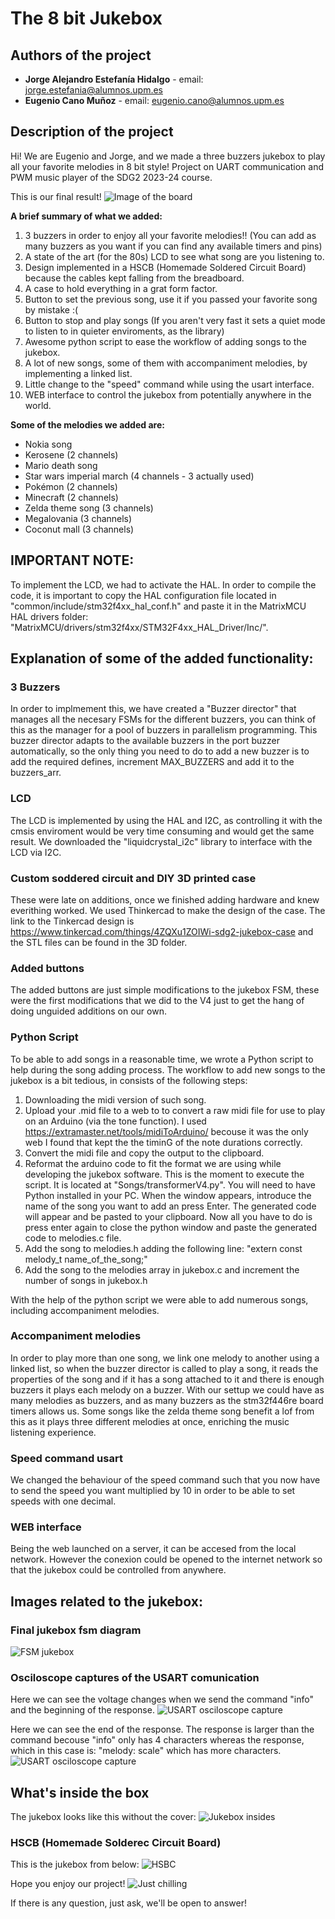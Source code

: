 # The 8 bit Jukebox

## Authors of the project

* **Jorge Alejandro Estefanía Hidalgo** - email: [jorge.estefania@alumnos.upm.es](mailto:jorge.estefania@alumnos.upm.es)
* **Eugenio Cano Muñoz** - email: [eugenio.cano@alumnos.upm.es](mailto:eugenio.cano@alumnos.upm.es)

## Description of the project

Hi! We are Eugenio and Jorge, and we made a three buzzers jukebox to play all your favorite melodies in 8 bit style!
Project on UART communication and PWM music player of the SDG2 2023-24 course.

This is our final result!
![Image of the board](docs/assets/imgs/IMG_8665.jpeg)

**A brief summary of what we added:**

1. 3 buzzers in order to enjoy all your favorite melodies!! (You can add as many buzzers as you want if you can find any available timers and pins)
2. A state of the art (for the 80s) LCD to see what song are you listening to.
3. Design implemented in a HSCB (Homemade Soldered Circuit Board) because the cables kept falling from the breadboard.
4. A case to hold everything in a grat form factor.
5. Button to set the previous song, use it if you passed your favorite song by mistake :(
6. Button to stop and play songs (If you aren't very fast it sets a quiet mode to listen to in quieter enviroments, as the library)
7. Awesome python script to ease the workflow of adding songs to the jukebox.
8. A lot of new songs, some of them with accompaniment melodies, by implementing a linked list.
9. Little change to the "speed" command while using the usart interface.
10. WEB interface to control the jukebox from potentially anywhere in the world.

**Some of the melodies we added are:**

- Nokia song
- Kerosene (2 channels)
- Mario death song
- Star wars imperial march (4 channels - 3 actually used)
- Pokémon (2 channels)
- Minecraft (2 channels)
- Zelda theme song (3 channels)
- Megalovania (3 channels)
- Coconut mall (3 channels)

## IMPORTANT NOTE:
To implement the LCD, we had to activate the HAL. In order to compile the code, it is important to copy the HAL configuration file located in "common/include/stm32f4xx_hal_conf.h" and paste it in the MatrixMCU HAL drivers folder: "MatrixMCU/drivers/stm32f4xx/STM32F4xx_HAL_Driver/Inc/".

## Explanation of some of the added functionality:

### 3 Buzzers

In order to implmement this, we have created a "Buzzer director" that manages all the necesary FSMs for the different buzzers, you can think of this as the manager for a pool of buzzers in parallelism programming. This buzzer director adapts to the available buzzers in the port buzzer automatically, so the only thing you need to do to add a new buzzer is to add the required defines, increment MAX_BUZZERS and add it to the buzzers_arr.

### LCD

The LCD is implemented by using the HAL and I2C, as controlling it with the cmsis enviroment would be very time consuming and would get the same result.
We downloaded the "liquidcrystal_i2c" library to interface with the LCD via I2C.
### Custom soddered circuit and DIY 3D printed case

These were late on additions, once we finished adding hardware and knew everithing worked. We used Thinkercad to make the design of the case. The link to the Tinkercad design is https://www.tinkercad.com/things/4ZQXu1ZOIWi-sdg2-jukebox-case and the STL files can be found in the 3D folder.

### Added buttons

The added buttons are just simple modifications to the jukebox FSM, these were the first modifications that we did to the V4 just to get the hang of doing unguided additions on our own.

### Python Script
To be able to add songs in a reasonable time, we wrote a Python script to help during the song adding process.
The workflow to add new songs to the jukebox is a bit tedious, in consists of the following steps:
1. Downloading the midi version of such song.
2. Upload your .mid file to a web to to convert a raw midi file for use to play on an Arduino (via the tone function). I used https://extramaster.net/tools/midiToArduino/ becouse it was the only web I found that kept the the timinG of the note durations correctly.
3. Convert the midi file and copy the output to the clipboard.
4. Reformat the arduino code to fit the format we are using while developing the jukebox software. 
This is the moment to execute the script. It is located at "Songs/transformerV4.py". You will need to have Python installed in your PC.
When the window appears, introduce the name of the song you want to add an press Enter. The generated code will appear and be pasted to your clipboard.
Now all you have to do is press enter again to close the python window and paste the generated code to melodies.c file.
5. Add the song to melodies.h adding the following line: "extern const melody_t name_of_the_song;"
6. Add the song to the melodies array in jukebox.c and increment the number of songs in jukebox.h

With the help of the python script we were able to add numerous songs, including accompaniment melodies.

### Accompaniment melodies
In order to play more than one song, we link one melody to another using a linked list, so when the buzzer director is called to play a song, it reads the properties of the song and if it has a song attached to it and there is enough buzzers it plays each melody on a buzzer. With our settup we could have as many melodies as buzzers, and as many buzzers as the stm32f446re board timers allows us.
Some songs like the zelda theme song benefit a lof from this as it plays three different melodies at once, enriching the music listening experience.

### Speed command usart
We changed the behaviour of the speed command such that you now have to send the speed you want multiplied by 10 in order to be able to set speeds with one decimal.

### WEB interface
Being the web launched on a server, it can be accesed from the local network. However the conexion could be opened to the internet network so that the jukebox could be controlled from anywhere. 

## Images related to the jukebox:

### Final jukebox fsm diagram
![FSM jukebox](docs/assets/imgs/jukebox_fsm.jpeg)

### Osciloscope captures of the USART comunication
Here we can see the voltage changes when we send the command "info" and the beginning of the response.
![USART osciloscope capture](docs/assets/imgs/osciloscope_uart.jpeg)

Here we can see the end of the response. The response is larger than the command becouse "info" only has 4 characters whereas the response, which in this case is: "melody: scale" which has more characters.
![USART osciloscope capture](docs/assets/imgs/oscioscope_uart_2.jpeg)

## What's inside the box
The jukebox looks like this without the cover:
![Jukebox insides](docs/assets/imgs/IMG_8660.jpeg)

### HSCB (Homemade Solderec Circuit Board)
This is the jukebox from below:
![HSBC](docs/assets/imgs/HSCB.jpeg)

Hope you enjoy our project! 
![Just chilling](docs/assets/imgs/IMG_8666.jpeg)

If there is any question, just ask, we'll be open to answer!